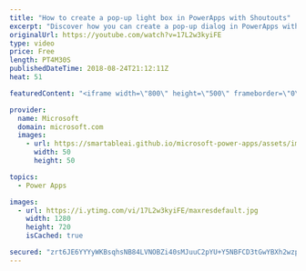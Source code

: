 ```yaml
---
title: "How to create a pop-up light box in PowerApps with Shoutouts"
excerpt: "Discover how you can create a pop-up dialog in PowerApps with the Shoutouts sample app. The Shoutouts app encourages coworkers to share job-related compliments and sends automatic email notifications to recipients’ managers.   Learn more: https://web.powerapps.com/home?sampleapp_preview=shoutouts"
originalUrl: https://youtube.com/watch?v=17L2w3kyiFE
type: video
price: Free
length: PT4M30S
publishedDateTime: 2018-08-24T21:12:11Z
heat: 51

featuredContent: "<iframe width=\"800\" height=\"500\" frameborder=\"0\" src=\"https://www.youtube.com/embed/17L2w3kyiFE\" allow=\"accelerometer; autoplay; encrypted-media; gyroscope; picture-in-picture\" allowfullscreen></iframe>"

provider:
  name: Microsoft
  domain: microsoft.com
  images:
    - url: https://smartableai.github.io/microsoft-power-apps/assets/images/organizations/microsoft.com-50x50.jpg
      width: 50
      height: 50

topics:
  - Power Apps

images:
  - url: https://i.ytimg.com/vi/17L2w3kyiFE/maxresdefault.jpg
    width: 1280
    height: 720
    isCached: true

secured: "zrt6JE6YYYyWKBsqhsNB84LVNOBZi40sMJuuC2pYU+Y5NBFCD3tGwYBXh2wzpOINJqQIbeG9+AJzKo/9WaojwEdcgzxtK1QcaUrVePMMkversbXhwCNV//HyyBE3B9+WNtFKdOtmGz1Bo545w8vEFuMNVU2nSKweYzhHG7K2G0K8ImlHJNEas7yVHJvwPdj3WVK4dDgcv2ZK59MkHGVAVmPtZOBE+jUUw2YK9xa/Z96gsbvkHSz+qtcc71gJ+aacLSvFiwyESns8Lxw47wA7Uvv3+hjNyGj3sua8a6/KfeKfIrElNygtrVqHSZr4IgLyT4i8XywFjySGUjyVok4Sy0mVuQhvlI2sWUzto67BPHAa1+af43LZf6ufVptLpsOT15BEjQrKNrodybOH+CdR9K/7x3orjHLDEHdlw0BZa8E=;Oh+Iyx1zyus/FNPcQLWgvw=="
---
```


